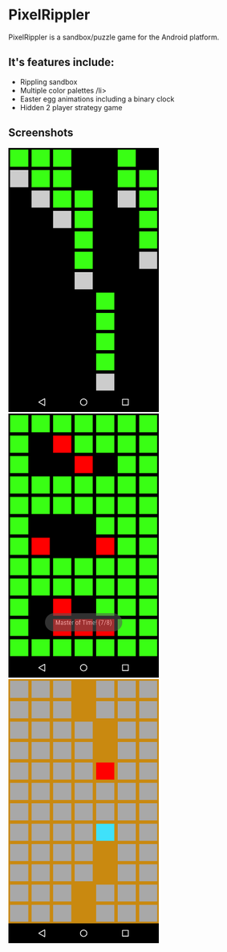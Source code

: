 <h1>PixelRippler</h1>
<p>
PixelRippler is a sandbox/puzzle game for the Android platform.
<p> 

<h2>It's features include:</h2>
<ul>
<li>Rippling sandbox</li>
<li>Multiple color palettes /li>
<li>Easter egg animations including a binary clock</li>
<li>Hidden 2 player strategy game</li>
</ul>

<h2>Screenshots</h2>
<img src="matrix.png" alt="falling lines animation" height="525px" width="300px" />
<img src="binclock.png" alt="binary clock" height="525px" width="300px" />
<img src="isola.png" alt="isola two player strategy game" height="525px" width="300px" />



